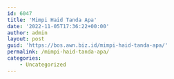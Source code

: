 ```yaml
---
id: 6047
title: 'Mimpi Haid Tanda Apa'
date: '2022-11-05T17:36:22+00:00'
author: admin
layout: post
guid: 'https://bos.awn.biz.id/mimpi-haid-tanda-apa/'
permalink: /mimpi-haid-tanda-apa/
categories:
    - Uncategorized
---
```



